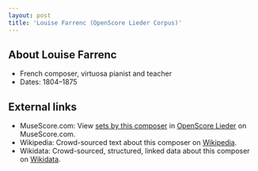 ```yaml
---
layout: post
title: 'Louise Farrenc (OpenScore Lieder Corpus)'
---
```


## About Louise Farrenc

- French composer, virtuosa pianist and teacher
- Dates: 1804–1875

## External links

- MuseScore.com: View [sets by this composer] in [OpenScore Lieder] on MuseScore.com.
- Wikipedia: Crowd-sourced text about this composer on [Wikipedia].
- Wikidata: Crowd-sourced, structured, linked data about this composer on [Wikidata].

[Wikipedia]: https://en.wikipedia.org/wiki/Louise_Farrenc
[Wikidata]: https://www.wikidata.org/wiki/Q442198
[sets by this composer]: https://musescore.com/openscore-lieder-corpus/sets?order=title&text=Farrenc,+Louise
[OpenScore Lieder]: https://musescore.com/openscore-lieder-corpus

